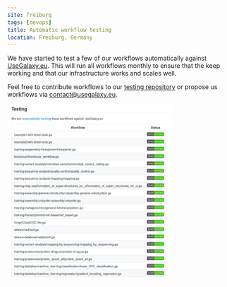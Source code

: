 ```yaml
---
site: freiburg
tags: [devops]
title: Automatic workflow testing
location: Freiburg, Germany
---
```


We have started to test a few of our workflows automatically against [UseGalaxy.eu](https://usegalaxy.eu).
This will run all workflows monthly to ensure that the keep working and that our infrastructure works and scales well.

Feel free to contribute workflows to our [testing repository](https://github.com/usegalaxy-eu/workflow-testing) or
propose us workflows via contact@usegalaxy.eu.

<img src="/assets/media/workflow_testing.png" height="400px" alt="List of workflows under testing" />

